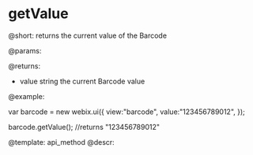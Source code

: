 getValue
=============

@short:
	returns the current value of the Barcode

@params:

@returns:

- value		string		the current Barcode value


@example:

var barcode = new webix.ui({
	view:"barcode",
    value:"123456789012",
});

barcode.getValue(); //returns "123456789012"

@template:	api_method
@descr:

